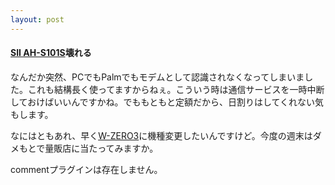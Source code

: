```yaml
---
layout: post
---
```

<h4><a href="/?page=SII+AH%2DS101S" class="wikipage">SII AH-S101S</a>壊れる</h4>
<p>なんだか突然、PCでもPalmでもモデムとして認識されなくなってしまいました。これも結構長く使ってますからねぇ。こういう時は通信サービスを一時中断しておけばいいんですかね。でももともと定額だから、日割りはしてくれない気もします。</p>
<p>なにはともあれ、早く<a href="/?page=SHARP+WS003SH" class="wikipage">W-ZERO3</a>に機種変更したいんですけど。今度の週末はダメもとで量販店に当たってみますか。</p>
<p><span class="error">commentプラグインは存在しません。</span> </p>
